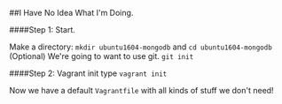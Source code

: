 ##I Have No Idea What I'm Doing.


####Step 1: Start.

Make a directory: `mkdir ubuntu1604-mongodb` and `cd ubuntu1604-mongodb`
(Optional) We're going to want to use git. `git init`

####Step 2: Vagrant init
type `vagrant init`

Now we have a default `Vagrantfile` with all kinds of stuff we don't need! 